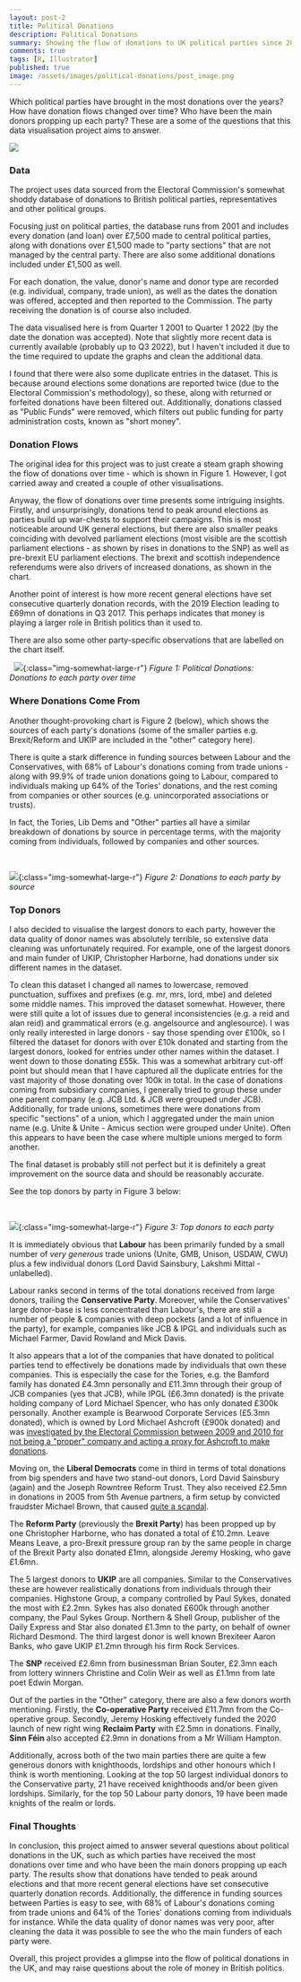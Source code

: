 ```yaml
---
layout: post-2
title: Political Donations
description: Political Donations
summary: Showing the flow of donations to UK political parties since 2001.
comments: true
tags: [R, Illustrator]
published: true
image: /assets/images/political-donations/post_image.png
---
```


Which political parties have brought in the most donations over the years? How have donation flows changed over time? Who have been the main donors propping up each party? These are a some of the questions that this data visualisation project aims to answer.

![](/assets/images/political-donations/politicsphotoshop2.png)

### Data

The project uses data sourced from the Electoral Commission's somewhat shoddy database of donations to British political parties, representatives and other political groups. 

Focusing just on political parties, the database runs from 2001 and includes every donation (and loan) over £7,500 made to central political parties, along with donations over £1,500 made to "party sections" that are not managed by the central party. There are also some additional donations included under £1,500 as well.

For each donation, the value, donor's name and donor type are recorded (e.g. individual, company, trade union), as well as the dates the donation was offered, accepted and then reported to the Commission. The party receiving the donation is of course also included.

The data visualised here is from Quarter 1 2001 to Quarter 1 2022 (by the date the donation was accepted). Note that slightly more recent data is currently available (probably up to Q3 2022), but I haven't included it due to the time required to update the graphs and clean the additional data. 

I found that there were also some duplicate entries in the dataset. This is because around elections some donations are reported twice (due to the Electoral Commission's methodology), so these, along with returned or forfeited donations have been filtered out. Additionally, donations classed as "Public Funds" were removed, which filters out public funding for party administration costs, known as "short money". 

### Donation Flows

The original idea for this project was to just create a steam graph showing the flow of donations over time - which is shown in Figure 1. However, I got carried away and created a couple of other visualisations.

Anyway, the flow of donations over time presents some intriguing insights. Firstly, and unsurprisingly, donations tend to peak around elections as parties build up war-chests to support their campaigns. This is most noticeable around UK general elections, but there are also smaller peaks coinciding with devolved parliament elections (most visible are the scottish parliament elections - as shown by rises in donations to the SNP) as well as pre-brexit EU parliament elections. The brexit and scottish independence referendums were also drivers of increased donations, as shown in the chart.

Another point of interest is how more recent general elections have set consecutive quarterly donation records, with the 2019 Election leading to £69mn of donations in Q3 2017. This perhaps indicates that money is playing a larger role in British politics than it used to.

There are also some other party-specific observations that are labelled on the chart itself.

&nbsp; 
![](/assets/images/political-donations/bumpchart29v2psd2.png){:class="img-somewhat-large-r"}
*Figure 1: Political Donations: Donations to each party over time*

### Where Donations Come From

Another thought-provoking chart is Figure 2 (below), which shows the sources of each party's donations (some of the smaller parties e.g. Brexit/Reform and UKIP are included in the "other" category here). 

There is quite a stark difference in funding sources between Labour and the Conservatives, with 68% of Labour's donations coming from trade unions - along with 99.9% of trade union donations going to Labour, compared to individuals making up 64% of the Tories' donations, and the rest coming from companies or other sources (e.g. unincorporated associations or trusts).

In fact, the Tories, Lib Dems and "Other" parties all have a similar breakdown of donations by source in percentage terms, with the majority coming from individuals, followed by companies and other sources.

&nbsp; 

![](/assets/images/political-donations/alluvialchart9.png){:class="img-somewhat-large-r"}
*Figure 2: Donations to each party by source*

### Top Donors

I also decided to visualise the largest donors to each party, however the data quality of donor names was absolutely terrible, so extensive data cleaning was unfortunately required. For example,  one of the largest donors and main funder of UKIP, Christopher Harborne, had donations under six different names in the dataset. 

To clean this dataset I changed all names to lowercase, removed punctuation, suffixes and prefixes (e.g. mr, mrs, lord, mbe) and deleted some middle names. This improved the dataset somewhat. However, there were still quite a lot of issues due to general inconsistencies (e.g. a reid and alan reid) and grammatical errors (e.g. angelsource and anglesource). I was only really interested in large donors - say those spending over £100k, so I filtered the dataset for donors with over £10k donated and starting from the largest donors, looked for entries under other names within the dataset. I went down to those donating £55k. This was a somewhat arbitrary cut-off point but should mean that I have captured all the duplicate entries for the vast majority of those donating over 100k in total. In the case of donations coming from subsidiary companies, I generally tried to group these under one parent company (e.g. JCB Ltd. & JCB were grouped under JCB). Additionally, for trade unions, sometimes there were donations from specific "sections" of a union, which I aggregated under the main union name (e.g. Unite & Unite - Amicus section were grouped under Unite). Often this appears to have been the case where multiple unions merged to form another.

The final dataset is probably still not perfect but it is definitely a great improvement on the source data and should be reasonably accurate. 

See the top donors by party in Figure 3 below:

&nbsp;

![](/assets/images/political-donations/circlepackingDonors11psd.png){:class="img-somewhat-large-r"}
*Figure 3: Top donors to each party*

It is immediately obvious that **Labour** has been primarily funded by a small number of *very generous* trade unions (Unite, GMB, Unison, USDAW, CWU) plus a few individual donors (Lord David Sainsbury, Lakshmi Mittal - unlabelled). 

Labour ranks second in terms of the total donations received from large donors, trailing the **Conservative Party**. Moreover, while the Conservatives' large donor-base is less concentrated than Labour's, there are still a number of people & companies with deep pockets (and a lot of influence in the party), for example, companies like JCB & IPGL and individuals such as Michael Farmer, David Rowland and Mick Davis. 

It also appears that a lot of the companies that have donated to political parties tend to effectively be donations made by individuals that own these companies. This is especially the case for the Tories, e.g. the Bamford family has donated £4.3mn personally and £11.3mn through their group of JCB companies (yes that JCB), while IPGL (£6.3mn donated) is the private holding company of Lord Michael Spencer, who has only donated £300k personally. Another example is Bearwood Corporate Services (£5.3mn donated), which is owned by Lord Michael Ashcroft (£900k donated) and was [investigated by the Electoral Commission between 2009 and 2010 for not being a "proper" company and acting a proxy for Ashcroft to make donations](https://www.theguardian.com/politics/2010/mar/04/electoral-commission-lord-ashcroft-donations).

Moving on, the **Liberal Democrats** come in third in terms of total donations from big spenders and have two stand-out donors, Lord David Sainsbury (again) and the Joseph Rowntree Reform Trust. They also received £2.5mn in donations in 2005 from 5th Avenue partners, a firm setup by convicted fraudster Michael Brown, that caused [quite a scandal](https://www.theguardian.com/politics/2014/jul/17/inquiry-fraudster-michael-brown-donation-lib-dems).

The **Reform Party** (previously the **Brexit Party**) has been propped up by one Christopher Harborne, who has donated a total of £10.2mn.  Leave Means Leave, a pro-Brexit pressure group ran by the same people in charge of the Brexit Party also donated £1mn, alongside Jeremy Hosking, who gave £1.6mn.

The 5 largest donors to **UKIP** are all companies. Similar to the Conservatives these are however realistically donations from individuals through their companies. Highstone Group, a company controlled by Paul Sykes, donated the most with £2.2mn. Sykes has also donated £600k through another company, the Paul Sykes Group. Northern & Shell Group, publisher of the Daily Express and Star also donated £1.3mn to the party, on behalf of owner Richard Desmond. The third largest donor is well known Brexiteer Aaron Banks, who gave UKIP £1.2mn through his firm Rock Services. 

The **SNP** received £2.6mn from businessman Brian Souter, £2.3mn each from lottery winners Christine and Colin Weir as well as £1.1mn from late poet Edwin Morgan.

Out of the parties in the "Other" category, there are also a few donors worth mentioning. Firstly, the **Co-operative Party** received £11.7mn from the Co-operative group. Secondly, Jeremy Hosking effectively funded the 2020 launch of new right wing **Reclaim Party** with £2.5mn in donations. Finally, **Sinn Féin** also accepted £2.9mn in donations from a Mr William Hampton.

 Additionally, across both of the two main parties there are quite a few generous donors with knighthoods, lordships and other honours which I think is worth mentioning. Looking at the top 50 largest individual donors to the Conservative party, 21 have received knighthoods and/or been given lordships. Similarly, for the top 50 Labour party donors, 19 have been made knights of the realm or lords.

### Final Thoughts

In conclusion, this project aimed to answer several questions about political donations in the UK, such as which parties have received the most donations over time and who have been the main donors propping up each party. The results show that donations have tended to peak around elections and that more recent general elections have set consecutive quarterly donation records. Additionally, the difference in funding sources between Parties is easy to see, with 68% of Labour's donations coming from trade unions and 64% of the Tories' donations coming from individuals for instance. While the data quality of donor names was very poor, after cleaning the data it was possible to see the who the main funders of each party were. 

Overall, this project provides a glimpse into the flow of political donations in the UK, and may raise questions about the role of money in British politics.


<!---
Below I have also included an interactive table to explore the top donors. 

<div class="img-somewhat-large" style="width:125%;border:none"><iframe
     src="/assets/widgets/political-donations/table_1.html"
     width="100%" height = 750px frameBorder="0"
 ></iframe>   
 </div>
--->